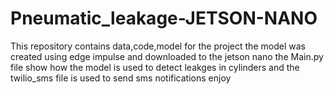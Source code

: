 # Pneumatic_leakage-JETSON-NANO
This repository contains data,code,model for the project
the model was created using edge impulse and downloaded to the jetson nano 
the Main.py file show how the model is used to detect leakges in cylinders and the twilio_sms file is used to send sms notifications
enjoy
